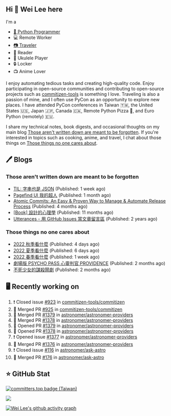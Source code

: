 ## Hi 👋 Wei Lee here

I'm a

* [🐍 Python Programmer](https://pycon-note.wei-lee.me/)
* 💻 Remote Worker
* [📷 Traveler](https://travlog.wei-lee.me/)
* 📖 Reader
* 🎵 Ukulele Player
* 🔒 Locker
* 📺 Anime Lover

I enjoy automating tedious tasks and creating high-quality code. Enjoy participating in open-source communities and contributing to open-source projects such as [commitizen-tools](https://github.com/commitizen-tools) is something I love. Traveling is also a passion of mine, and I often use PyCon as an opportunity to explore new places. I have attended PyCon conferences in Taiwan 🇹🇼, the United States 🇺🇸, Japan 🇯🇵, Canada 🇨🇦, Remote Python Pizza 🍕, and Euro Python (remotely) 🇪🇺.

I share my technical notes, book digests, and occasional thoughts on my main blog [Those aren't written down are meant to be forgotten](https://blog.wei-lee.me/). If you're interested in topics such as cooking, anime, and travel, I chat about those things on [Those things no one cares about](https://travlog.wei-lee.me/).

## 🖊️ Blogs

### Those aren't written down are meant to be forgotten

* [TIL: 字串也是 JSON](https://blog.wei-lee.me/posts/tech/2023/11/til-string-is-a-kind-of-json) (Published: 1 week ago)
* [Pagefind UI 我的超人](https://blog.wei-lee.me/posts/tech/2023/11/pagefind-ui) (Published: 1 month ago)
* [Atomic Commits: An Easy &amp; Proven Way to Manage &amp; Automate Release Process](https://blog.wei-lee.me/posts/tech/2023/08/atomic-commits-coscup-2023) (Published: 4 months ago)
* [[Book] 設計的心理學](https://blog.wei-lee.me/posts/book/2023/01/the-design-of-everyday-things) (Published: 11 months ago)
* [Utterances - 用 GitHub Issues 當文章留言區](https://blog.wei-lee.me/posts/tech/2022/02/use-github-issues-as-comment-system) (Published: 2 years ago)

### Those things no one cares about

* [2022 秋季看什麼](https://travlog.wei-lee.me/posts/review/2023/12/what-i-watch-in-2022-fall) (Published: 4 days ago)
* [2022 夏季看什麼](https://travlog.wei-lee.me/posts/review/2023/12/what-i-watch-in-2022-summer) (Published: 6 days ago)
* [2022 春季看什麼](https://travlog.wei-lee.me/posts/review-todo/2023/12/what-i-watch-in-2022-sprint) (Published: 1 week ago)
* [劇場版 PSYCHO PASS 心靈判官 PROVIDENCE](https://travlog.wei-lee.me/posts/review/2023/10/psycho-pass-providence) (Published: 2 months ago)
* [不死少女的謀殺鬧劇](https://travlog.wei-lee.me/posts/review/2023/10/undead-girl-murder-farce) (Published: 2 months ago)

## 🖥️ Recently working on

1. ❗️ Closed issue [#923](https://github.com/commitizen-tools/commitizen/issues/923) in [commitizen-tools/commitizen](https://github.com/commitizen-tools/commitizen)
2. 🎉 Merged PR [#925](https://github.com/commitizen-tools/commitizen/pull/925) in [commitizen-tools/commitizen](https://github.com/commitizen-tools/commitizen)
3. 🎉 Merged PR [#1379](https://github.com/astronomer/astronomer-providers/pull/1379) in [astronomer/astronomer-providers](https://github.com/astronomer/astronomer-providers)
4. 🎉 Merged PR [#1378](https://github.com/astronomer/astronomer-providers/pull/1378) in [astronomer/astronomer-providers](https://github.com/astronomer/astronomer-providers)
5. 💪 Opened PR [#1379](https://github.com/astronomer/astronomer-providers/pull/1379) in [astronomer/astronomer-providers](https://github.com/astronomer/astronomer-providers)
6. 💪 Opened PR [#1378](https://github.com/astronomer/astronomer-providers/pull/1378) in [astronomer/astronomer-providers](https://github.com/astronomer/astronomer-providers)
7. ❗️ Opened issue [#1377](https://github.com/astronomer/astronomer-providers/issues/1377) in [astronomer/astronomer-providers](https://github.com/astronomer/astronomer-providers)
8. 🎉 Merged PR [#1376](https://github.com/astronomer/astronomer-providers/pull/1376) in [astronomer/astronomer-providers](https://github.com/astronomer/astronomer-providers)
9. ❗️ Closed issue [#116](https://github.com/astronomer/ask-astro/issues/116) in [astronomer/ask-astro](https://github.com/astronomer/ask-astro)
10. 🎉 Merged PR [#176](https://github.com/astronomer/ask-astro/pull/176) in [astronomer/ask-astro](https://github.com/astronomer/ask-astro)


## ⭐ GitHub Stat

[![committers.top badge (Taiwan)](https://user-badge.committers.top/taiwan_public/Lee-W.svg)](https://user-badge.committers.top/taiwan_public/Lee-W)

[![](https://github-readme-stats.vercel.app/api?username=Lee-W&show_icons=true&hide_title=true&cache_seconds=86400)](https://github.com/anuraghazra/github-readme-stats)

[![Wei Lee's github activity graph](https://github-readme-activity-graph.vercel.app/graph?username=Lee-W&theme=dracula)](https://github.com/ashutosh00710/github-readme-activity-graph)
